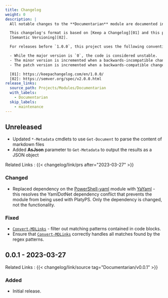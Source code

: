 ```yaml
---
title: Changelog
weight: 0
description: |
  All notable changes to the **Documentarian** module are documented in this file.

  This changelog's format is based on [Keep a Changelog][01] and this project adheres to
  [Semantic Versioning][02].

  For releases before `1.0.0`, this project uses the following convention:

  - While the major version is `0`, the code is considered unstable.
  - The minor version is incremented when a backwards-incompatible change is introduced.
  - The patch version is incremented when a backwards-compatible change or bug fix is introduced.

  [01]: https://keepachangelog.com/en/1.0.0/
  [02]: https://semver.org/spec/v2.0.0.html
release_links:
  source_path: Projects/Modules/Documentarian
  with_labels:
    - Documentarian
  skip_labels:
    - maintenance
---
```


## Unreleased

- Updated `*-Metadata` cmdlets to use `Get-Document` to parse the content of markdown files
- Added **AsJson** parameter to `Get-Metadata` to output the results as a JSON object

Related Links
: {{< changelog/link/prs after="2023-03-27" >}}

### Changed

- Replaced dependency on the [PowerShell-yaml] module with [YaYaml] - this resolves the YamlDotNet
  dependency conflict that prevents the module from being used with PlatyPS. Only the dependency is
  changed, not the functionality.

### Fixed

- [`Convert-MDLinks`] - filter out matching patterns contained in code blocks.
- Ensure that [`Convert-MDLinks`] correctly handles all matches found by the regex patterns.

## 0.0.1 - 2023-03-27

Related Links
: {{< changelog/link/source tag="Documentarian/v0.0.1" >}}

### Added

- Initial release.

<!-- Link Reference Definitions -->
[`Convert-MDLinks`]: /modules/documentarian/reference/cmdlets/convert-mdlinks
[powershell-yaml]:   https://github.com/cloudbase/powershell-yaml
[YaYaml]:            https://github.com/jborean93/PowerShell-Yayaml
